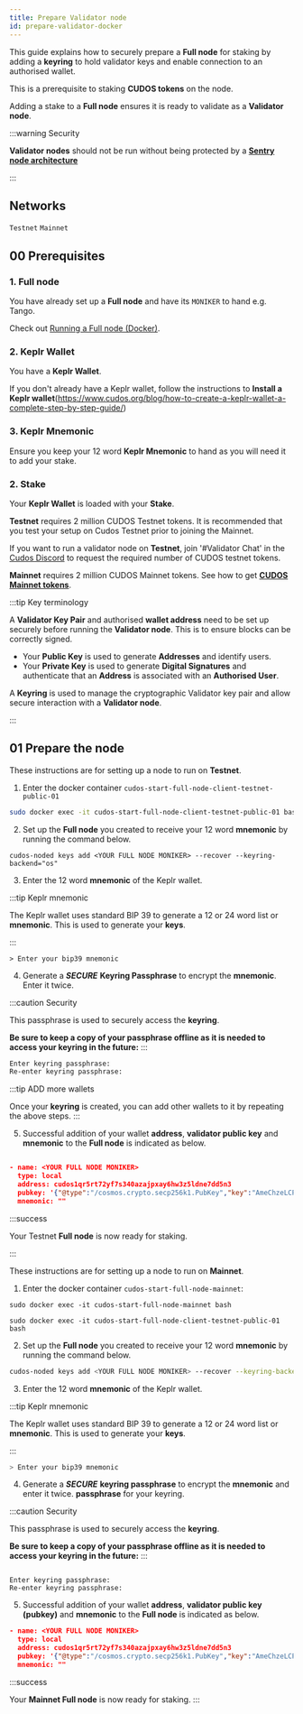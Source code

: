 ```yaml
---
title: Prepare Validator node
id: prepare-validator-docker
---
```


This guide explains how to securely prepare a **Full node** for staking by adding a **keyring** to hold validator keys and enable connection to an authorised wallet.  

This is a prerequisite to staking **CUDOS tokens** on the node. 

Adding a stake to a **Full node** ensures it is ready to validate as a **Validator node**. 

:::warning Security

**Validator nodes** should not be run without being protected by a [**Sentry node architecture**](/docs/node/security/sentry-node-arch)

:::

## Networks

`Testnet`
`Mainnet`

## 00 Prerequisites

### 1. Full node 

You have already set up a **Full node** and have its `MONIKER` to hand e.g. Tango.

Check out [Running a Full node (Docker)](/docs/node/run-node/full-node-docker).

### 2. Keplr Wallet

You have a **Keplr Wallet**.

If you don't already have a Keplr wallet, follow the instructions to **Install a Keplr wallet**(https://www.cudos.org/blog/how-to-create-a-keplr-wallet-a-complete-step-by-step-guide/)


### 3. Keplr Mnemonic

Ensure you keep your 12 word **Keplr Mnemonic** to hand as you will need it to add your stake. 

### 2. Stake

Your **Keplr Wallet** is loaded with your **Stake**.

**Testnet** requires 2 million CUDOS Testnet tokens.
It is recommended that you test your setup on Cudos Testnet prior to joining the Mainnet. 

If you want to run a validator node on **Testnet**, join '#Validator Chat' in the [Cudos Discord](https://discord.com/invite/t397SKqf4u) to request the required number of CUDOS testnet tokens.

**Mainnet** requires 2 million CUDOS Mainnet tokens. 
See how to get [**CUDOS Mainnet tokens**](/docs/governance/buy-tokens). 

:::tip Key terminology

A **Validator Key Pair** and authorised **wallet address** need to be set up securely before running the **Validator node**. This is to ensure blocks can be correctly signed. 

* Your **Public Key** is used to generate **Addresses** and identify users.
* Your **Private Key** is used to generate **Digital Signatures** and authenticate that an **Address** is associated with an **Authorised User**. 

A **Keyring** is used to manage the cryptographic Validator key pair and allow secure interaction with a **Validator node**. 

:::

## 01 Prepare the node


<Tabs>
  <TabItem value="Testnet" label="Testnet">
 
These instructions are for setting up a node to run on **Testnet**. 

1. Enter the docker container `cudos-start-full-node-client-testnet-public-01`

```bash
sudo docker exec -it cudos-start-full-node-client-testnet-public-01 bash
```

2. Set up the **Full node** you created to receive your 12 word **mnemonic** by running the command below. 


```shell
cudos-noded keys add <YOUR FULL NODE MONIKER> --recover --keyring-backend="os"
```

3. Enter the 12 word **mnemonic** of the Keplr wallet.

:::tip Keplr mnemonic

The Keplr wallet uses standard BIP 39 to generate a 12 or 24 word list or **mnemonic**. This is used to generate your **keys**.

:::

```shell
> Enter your bip39 mnemonic
```

4. Generate a ***SECURE*** **Keyring Passphrase** to encrypt the **mnemonic**. Enter it twice. 

:::caution Security

This passphrase is used to securely access the **keyring**.

**Be sure to keep a copy of your passphrase offline as it is needed to access your keyring in the future:**
:::

```bash
Enter keyring passphrase:
Re-enter keyring passphrase:
```

:::tip ADD more wallets

Once your **keyring** is created, you can add other wallets to it by repeating the above steps.
:::

5. Successful addition of your wallet **address**, **validator public key** and **mnemonic** to the **Full node** is indicated as below. 

```json

- name: <YOUR FULL NODE MONIKER>
  type: local
  address: cudos1qr5rt72yf7s340azajpxay6hw3z5ldne7dd5n3
  pubkey: '{"@type":"/cosmos.crypto.secp256k1.PubKey","key":"AmeChzeLCPCtPKrIVs7hp737DBNU7XlYVwDZfhJ3SdXq"}'
  mnemonic: ""
```

:::success

Your Testnet **Full node** is now ready for staking. 

:::

</TabItem>
  <TabItem value="Mainnet" label="Mainnet" default>

These instructions are for setting up a node to run on **Mainnet**.
 
1. Enter the docker container `cudos-start-full-node-mainnet`:

```shell
sudo docker exec -it cudos-start-full-node-mainnet bash
 ```

 ```shell
sudo docker exec -it cudos-start-full-node-client-testnet-public-01 bash
```

2. Set up the **Full node** you created to receive your 12 word **mnemonic** by running the command below.


```bash
cudos-noded keys add <YOUR FULL NODE MONIKER> --recover --keyring-backend="os"
```

3. Enter the 12 word **mnemonic** of the Keplr wallet.

:::tip Keplr mnemonic

The Keplr wallet uses standard BIP 39 to generate a 12 or 24 word list or **mnemonic**. This is used to generate your **keys**.

:::

```bash
> Enter your bip39 mnemonic
```

4. Generate a ***SECURE*** **keyring passphrase** to encrypt the **mnemonic** and enter it twice. **passphrase** for your keyring. 

:::caution Security

This passphrase is used to securely access the **keyring**.

**Be sure to keep a copy of your passphrase offline as it is needed to access your keyring in the future:**
:::

```shell

Enter keyring passphrase:
Re-enter keyring passphrase:

```

5. Successful addition of your wallet **address**, **validator public key (pubkey)** and **mnemonic** to the **Full node** is indicated as below. 

```json
- name: <YOUR FULL NODE MONIKER>
  type: local
  address: cudos1qr5rt72yf7s340azajpxay6hw3z5ldne7dd5n3
  pubkey: '{"@type":"/cosmos.crypto.secp256k1.PubKey","key":"AmeChzeLCPCtPKrIVs7hp737DBNU7XlYVwDZfhJ3SdXq"}'
  mnemonic: ""
```

:::success

Your **Mainnet Full node** is now ready for staking.
:::

</TabItem>
</Tabs>